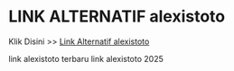 # LINK ALTERNATIF alexistoto

Klik Disini >> <a href="https://linksto.pages.dev/">Link Alternatif alexistoto </a>

link alexistoto terbaru
link alexistoto 2025